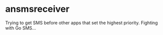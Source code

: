 ansmsreceiver
=============

Trying to get SMS before other apps that set the highest priority. Fighting with Go SMS...
